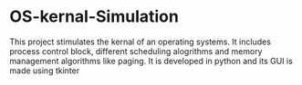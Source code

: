 # OS-kernal-Simulation
This project stimulates the kernal of an operating systems. It includes process control block, different scheduling alogrithms and memory management algorithms like paging. It is developed in python and its GUI is made using tkinter
